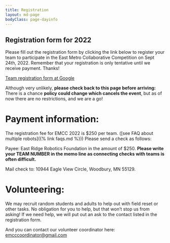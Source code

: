 ```yaml
---
title: Registration
layout: md-page
bodyClass: page-dayinfo
---
```


## Registration form for 2022

Please fill out the registration form by clicking the link below to register your team to participate in the East Metro Collaborative Competition on Sept 24th, 2022.  Remember that your registration is only tentative until we receive payment.  Thanks!
<p>
<a href="https://docs.google.com/forms/d/1FplJOGrNa87uXhgK_9pOq0Wv0bHd76vWhGk5JbpoFC4/viewform?chromeless=1&edit_requested=true&pli=1" class="button">Team registration form at Google</a>
</p>

Although very unlikely, **please check back to this page before arriving:** There is a chance **policy could change which cancels the event**, but as of now there are no restrictions, and we are a go!

# Payment information:

The registration fee for EMCC 2022 is $250 per team. ([see FAQ about multiple robots]({% link faqs.md %}))
Please send a check as follows:

Payee: East Ridge Robotics Foundation in the amount of $250. **Please write your TEAM NUMBER in the memo line as connecting checks with teams is often difficult.**

Mail check to: 10944 Eagle View Circle, Woodbury, MN 55129. 


# Volunteering:

We may recruit random students and adults to help out with field reset or other tasks. No obligation for you to help, but that won’t stop us from asking!  If we need help, we will put out an ask to the contact listed in the registration form.

And you can contact our volunteer coordinator here: [emcccoordinator@gmail.com](mailto:emcccoordinator@gmail.com)
